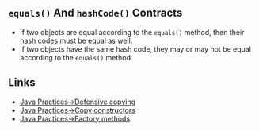 ## `equals()` And `hashCode()` Contracts
- If two objects are equal according to the `equals()` method, then their hash codes must be equal as well.
- If two objects have the same hash code, they may or may not be equal according to the `equals()` method.

## Links
- [Java Practices->Defensive copying](http://www.javapractices.com/topic/TopicAction.do?Id=15)
- [Java Practices->Copy constructors](http://www.javapractices.com/topic/TopicAction.do?Id=12)
- [Java Practices->Factory methods](http://www.javapractices.com/topic/TopicAction.do?Id=21)